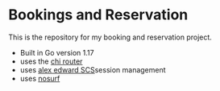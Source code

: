 # Bookings and Reservation

This is the repository for my booking and reservation project.

- Built in Go version 1.17
- uses the [chi router](http://github.com/go-chi/chi)
- uses [alex edward SCS](http://github.com/alexedwards/scs/v2)session management
- uses [nosurf](http://github.com/justinas/nosurf)